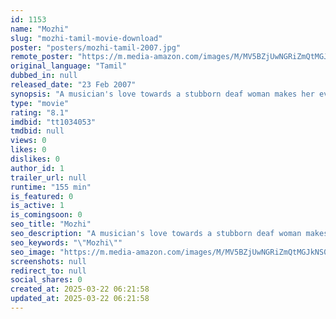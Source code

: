 ```yaml
---
id: 1153
name: "Mozhi"
slug: "mozhi-tamil-movie-download"
poster: "posters/mozhi-tamil-2007.jpg"
remote_poster: "https://m.media-amazon.com/images/M/MV5BZjUwNGRiZmQtMGJkNS00NTNmLWIxZGItYjA3M2FjMWU0ZGM0XkEyXkFqcGc@._V1_SX300.jpg"
original_language: "Tamil"
dubbed_in: null
released_date: "23 Feb 2007"
synopsis: "A musician's love towards a stubborn deaf woman makes her eventually realize that there is more to her life than she previously thought."
type: "movie"
rating: "8.1"
imdbid: "tt1034053"
tmdbid: null
views: 0
likes: 0
dislikes: 0
author_id: 1
trailer_url: null
runtime: "155 min"
is_featured: 0
is_active: 1
is_comingsoon: 0
seo_title: "Mozhi"
seo_description: "A musician's love towards a stubborn deaf woman makes her eventually realize that there is more to her life than she previously thought."
seo_keywords: "\"Mozhi\""
seo_image: "https://m.media-amazon.com/images/M/MV5BZjUwNGRiZmQtMGJkNS00NTNmLWIxZGItYjA3M2FjMWU0ZGM0XkEyXkFqcGc@._V1_SX300.jpg"
screenshots: null
redirect_to: null
social_shares: 0
created_at: 2025-03-22 06:21:58
updated_at: 2025-03-22 06:21:58
---
```


